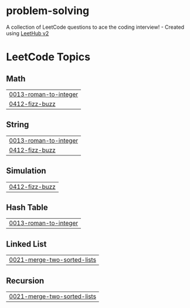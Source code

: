# problem-solving
A collection of LeetCode questions to ace the coding interview! - Created using [LeetHub v2](https://github.com/arunbhardwaj/LeetHub-2.0)

<!---LeetCode Topics Start-->
# LeetCode Topics
## Math
|  |
| ------- |
| [0013-roman-to-integer](https://github.com/Mohamedalaa232/problem-solving/tree/master/0013-roman-to-integer) |
| [0412-fizz-buzz](https://github.com/Mohamedalaa232/problem-solving/tree/master/0412-fizz-buzz) |
## String
|  |
| ------- |
| [0013-roman-to-integer](https://github.com/Mohamedalaa232/problem-solving/tree/master/0013-roman-to-integer) |
| [0412-fizz-buzz](https://github.com/Mohamedalaa232/problem-solving/tree/master/0412-fizz-buzz) |
## Simulation
|  |
| ------- |
| [0412-fizz-buzz](https://github.com/Mohamedalaa232/problem-solving/tree/master/0412-fizz-buzz) |
## Hash Table
|  |
| ------- |
| [0013-roman-to-integer](https://github.com/Mohamedalaa232/problem-solving/tree/master/0013-roman-to-integer) |
## Linked List
|  |
| ------- |
| [0021-merge-two-sorted-lists](https://github.com/Mohamedalaa232/problem-solving/tree/master/0021-merge-two-sorted-lists) |
## Recursion
|  |
| ------- |
| [0021-merge-two-sorted-lists](https://github.com/Mohamedalaa232/problem-solving/tree/master/0021-merge-two-sorted-lists) |
<!---LeetCode Topics End-->
